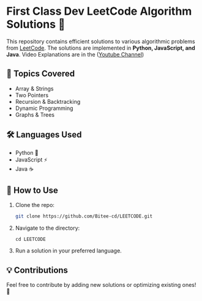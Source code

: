 # First Class Dev LeetCode Algorithm Solutions 🚀

This repository contains efficient solutions to various algorithmic problems from [LeetCode](https://leetcode.com/). The solutions are implemented in **Python, JavaScript, and Java**.
Video Explanations are in the ([Youtube Channel](https://www.youtube.com/playlist?list=PLkf2RRQSOD04T80_ainKxEADBqNbSvshw))

## 📌 Topics Covered

- Array & Strings
- Two Pointers
- Recursion & Backtracking
- Dynamic Programming
- Graphs & Trees

## 🛠 Languages Used

- Python 🐍
- JavaScript ⚡
- Java ☕

## 📜 How to Use

1. Clone the repo:
   ```bash
   git clone https://github.com/Bitee-cd/LEETCODE.git
   ```
2. Navigate to the directory:
   ```
   cd LEETCODE
   ```
3. Run a solution in your preferred language.

## 💡 Contributions

Feel free to contribute by adding new solutions or optimizing existing ones! 🚀
